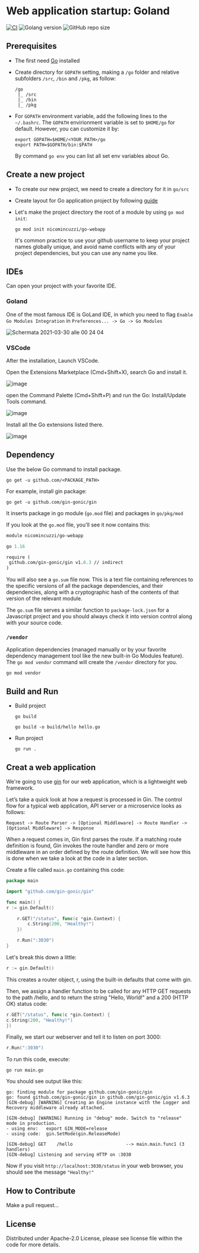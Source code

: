 # Web application startup: Goland
[![CI](https://github.com/NicoMincuzzi/go-webapp-startup/actions/workflows/ci.yml/badge.svg)](https://github.com/NicoMincuzzi/go-webapp-startup/actions/workflows/ci.yml)
![Golang version](https://img.shields.io/badge/golang-1.16-9cf)
![GitHub repo size](https://img.shields.io/github/repo-size/NicoMincuzzi/go-webapp-startup)

## Prerequisites

- The first need [Go](https://golang.org/) installed
  

- Create directory for `GOPATH` setting, making a `/go` folder and relative subfolders `/src`, `/bin` and `/pkg`, as follow:
  ```
  /go
   |_ /src
   |_ /bin
   |_ /pkg
  ```
  

- For `GOPATH` environment variable, add the following lines to the `~/.bashrc`. The `GOPATH` envirionment variable is set to `$HOME/go` for default. However, you can customize it by:
  
    ```shell
    export GOPATH=$HOME/<YOUR_PATH>/go
    export PATH=$GOPATH/bin:$PATH 
    ```
  
  By command `go env` you can list all set env variables about Go.
  
## Create a new project

- To create our new project, we need to create a directory for it in `go/src`
  

- Create layout for Go application project by following [guide](https://github.com/golang-standards/project-layout)


- Let's make the project directory the root of a module by using `go mod init`:

    ```shell
    go mod init nicomincuzzi/go-webapp
    ```

  It's common practice to use your github username to keep your project names globally unique, and avoid name conflicts with any of your project dependencies, but you can use any name you like.

## IDEs

Can open your project with your favorite IDE.

### Goland

One of the most famous IDE is GoLand IDE, in which you need to flag `Enable Go Modules Integration` in `Preferences... -> Go -> Go Modules `

  ![Schermata 2021-03-30 alle 00 24 04](https://user-images.githubusercontent.com/48289901/112907559-5fdf0680-90ee-11eb-8129-5ea7ef657e4b.png)

### VSCode

After the installation, Launch VSCode.

Open the Extensions Marketplace (Cmd+Shift+X), search Go and install it.

![image](https://user-images.githubusercontent.com/48289901/114190603-c4e6f780-994b-11eb-81f6-296e8469a5cb.png)

open the Command Palette (Cmd+Shift+P) and run the Go: Install/Update Tools command.

![image](https://user-images.githubusercontent.com/48289901/114191135-5eaea480-994c-11eb-8613-e9d30620945c.png)

Install all the Go extensions listed there.

![image](https://user-images.githubusercontent.com/48289901/114191203-7423ce80-994c-11eb-9e97-75abfc5a94b5.png)


## Dependency

Use the below Go command to install package.
  
`go get -u github.com/<PACKAGE_PATH>`
    
For example, install gin package:
    
`go get -u github.com/gin-gonic/gin`
  
It inserts package in go module (`go.mod` file) and packages in `go/pkg/mod`

If you look at the `go.mod` file, you'll see it now contains this:

  ```go.mod
  module nicomincuzzi/go-webapp
  
  go 1.16
  
  require (
   github.com/gin-gonic/gin v1.6.3 // indirect
  )
  ```

You will also see a `go.sum` file now. This is a text file containing references to the specific versions of all the package dependencies, and their dependencies, along with a cryptographic hash of the contents of that version of the relevant module.

The `go.sum` file serves a similar function to `package-lock.json` for a Javascript project and you should always check it into version control along with your source code.
### `/vendor`

Application dependencies (managed manually or by your favorite dependency management tool like the new built-in Go Modules feature). The `go mod vendor` command will create the `/vendor` directory for you. 
   
  `go mod vendor`

## Build and Run  

- Build project

  `go build`

  `go build -o build/hello hello.go`

- Run project

  `go run .`

## Creat a web application

We're going to use [gin](https://github.com/gin-gonic/gin) for our web application, which is a lightweight web framework.

Let’s take a quick look at how a request is processed in Gin. The control flow for a typical web application, API server or a microservice looks as follows:

```
Request -> Route Parser -> [Optional Middleware] -> Route Handler -> [Optional Middleware] -> Response
```

When a request comes in, Gin first parses the route. If a matching route definition is found, Gin invokes the route handler and zero or more middleware in an order defined by the route definition. We will see how this is done when we take a look at the code in a later section.

Create a file called `main.go` containing this code:

```go
package main

import "github.com/gin-gonic/gin"

func main() {
r := gin.Default()

    r.GET("/status", func(c *gin.Context) {
        c.String(200, "Healthy!")
    })

    r.Run(":3030")
}
```
Let's break this down a little:
```go
r := gin.Default()
```
This creates a router object, r, using the built-in defaults that come with gin.

Then, we assign a handler function to be called for any HTTP GET requests to the path /hello, and to return the string "Hello, World!" and a 200 (HTTP OK) status code:
```go
r.GET("/status", func(c *gin.Context) {
c.String(200, "Healthy!")
})
```
Finally, we start our webserver and tell it to listen on port 3000:
```go
r.Run(":3030")
```
To run this code, execute:
```shell
go run main.go
```
You should see output like this:
```shell
go: finding module for package github.com/gin-gonic/gin
go: found github.com/gin-gonic/gin in github.com/gin-gonic/gin v1.6.3
[GIN-debug] [WARNING] Creating an Engine instance with the Logger and Recovery middleware already attached.

[GIN-debug] [WARNING] Running in "debug" mode. Switch to "release" mode in production.
- using env:   export GIN_MODE=release
- using code:  gin.SetMode(gin.ReleaseMode)

[GIN-debug] GET    /hello                    --> main.main.func1 (3 handlers)
[GIN-debug] Listening and serving HTTP on :3030
```
Now if you visit `http://localhost:3030/status` in your web browser, you should see the message `"Healthy!"`

## How to Contribute
Make a pull request...

## License
Distributed under Apache-2.0 License, please see license file within the code for more details.
